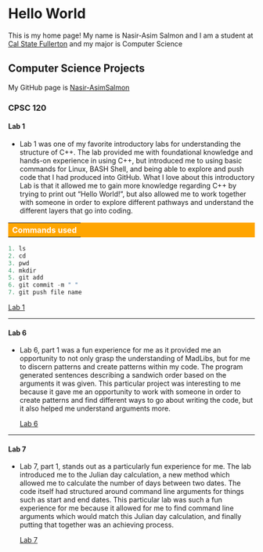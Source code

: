 # Hello World

This is my home page! My name is Nasir-Asim Salmon and I am a student at [Cal State Fullerton](http://www.fullerton.edu/) and my major is Computer Science 

## Computer Science Projects

My GitHub page is [Nasir-AsimSalmon](http://github.com/Nasir-AsimSalmon)

### CPSC 120


#### **Lab 1**  

* Lab 1 was one of my favorite introductory labs for understanding the structure of C++. The lab provided me with foundational knowledge and hands-on experience in using C++, but introduced me to using basic commands for Linux, BASH Shell, and being able to explore and push code that I had produced into GitHub. What I love about this introductory Lab is that it allowed me to gain more knowledge regarding C++ by trying to print out “Hello World!”, but also allowed me to work together with someone in order to explore different pathways and understand the different layers that go into coding.
<style>
  table { 
    background-color: orange; 
    color: white; 
  </style>
<table>
<tr>
<th> Commands used </th>
</tr>
</table>
  

```c++
1. ls
2. cd 
3. pwd 
4. mkdir  
5. git add 
6. git commit -m " "
7. git push file name 
```

[Lab 1](https://github.com/cpsc-fall-2023/cpsc-120-lab-01-mark-nasir.git)   
***   
#### **Lab 6**  
*  Lab 6, part 1 was a fun experience for me as it provided me an opportunity to not only grasp the understanding of MadLibs, but for me to discern patterns and create patterns within my code. The program generated sentences describing a sandwich order based on the arguments it was given. This particular project was interesting to me because it gave me an opportunity to work with someone in order to create patterns and find different ways to go about writing the code, but it also helped me understand arguments more.
  
    [Lab 6](https://github.com/cpsc-fall-2023/cpsc-120-lab-06-christian-team.git)
***

#### **Lab 7**   
* Lab 7, part 1, stands out as a particularly fun experience for me. The lab introduced me to the Julian day calculation, a new method which allowed me to calculate the number of days between two dates. The code itself had structured around command line arguments for things such as start and end dates. This particular lab was such a fun experience for me because it allowed for me to find command line arguments which would match this Julian day calculation, and finally putting that together was an achieving process. 

    [Lab 7](https://github.com/cpsc-fall-2023/cpsc-120-lab-07-nathen-and-nasir.git)
